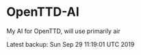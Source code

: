 # OpenTTD-AI
My AI for OpenTTD, will use primarily air

Latest backup: Sun Sep 29 11:19:01 UTC 2019
